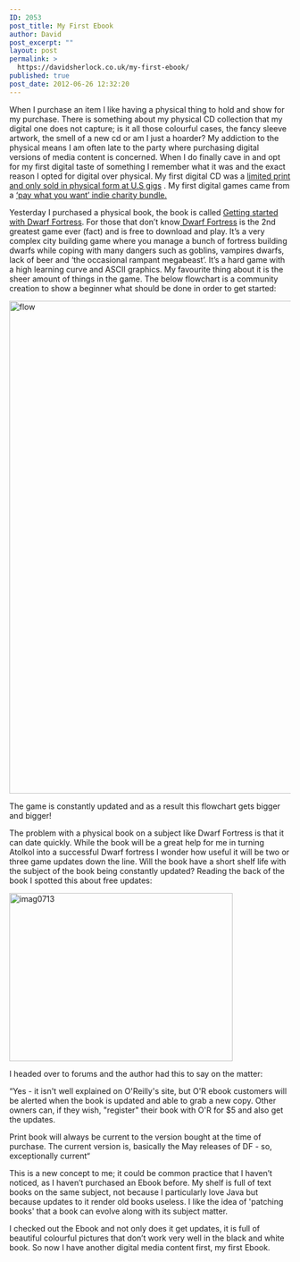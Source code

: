 ```yaml
---
ID: 2053
post_title: My First Ebook
author: David
post_excerpt: ""
layout: post
permalink: >
  https://davidsherlock.co.uk/my-first-ebook/
published: true
post_date: 2012-06-26 12:32:20
---
```

When I purchase an item I like having a physical thing to hold and show for my purchase. There is something about my physical CD collection that my digital one does not capture; is it all those colourful cases, the fancy sleeve artwork, the smell of a new cd or am I just a hoarder? My addiction to the physical means I am often late to the party where purchasing digital versions of media content is concerned. When I do finally cave in and opt for my first digital taste of something I remember what it was and the exact reason I opted for digital over physical. My first digital CD was a <a href="http://en.wikipedia.org/wiki/Bug_Sessions">limited print and only sold in physical form at U.S gigs</a> . My first digital games came from a <a href="http://www.humblebundle.com/">‘pay what you want’ indie charity bundle.</a>

Yesterday I purchased a physical book, the book is called <a href="http://shop.oreilly.com/product/0636920022565.do">Getting started with Dwarf Fortress</a>. For those that don’t know<a href="http://www.bay12games.com/dwarves/"> Dwarf Fortress</a> is the 2nd greatest game ever (fact) and is free to download and play. It’s a very complex city building game where you manage a bunch of fortress building dwarfs while coping with many dangers such as goblins, vampires dwarfs, lack of beer and ‘the occasional rampant megabeast’. It’s a hard game with a high learning curve and ASCII graphics. My favourite thing about it is the sheer amount of things in the game. The below flowchart is a community creation to show a beginner what should be done in order to get started:

<a href="http://dwarffortresswiki.org/index.php/From_Caravan_to_Happy_Dwarves"><img class="aligncenter size-full wp-image-340" title="flow" src="http://davidsherlock.co.uk/wp-content/uploads/2012/06/flow.png" alt="flow" width="743" height="882" /></a>

The game is constantly updated and as a result this flowchart gets bigger and bigger!

The problem with a physical book on a subject like Dwarf Fortress is that it can date quickly. While the book will be a great help for me in turning Atolkol into a successful Dwarf fortress I wonder how useful it will be two or three game updates down the line. Will the book have a short shelf life with the subject of the book being constantly updated? Reading the back of the book I spotted this about free updates:

<a href="http://davidsherlock.co.uk/wp-content/uploads/2012/06/imag0713.png"><img class="aligncenter size-full wp-image-337" title="imag0713" src="http://davidsherlock.co.uk/wp-content/uploads/2012/06/imag0713.png" alt="imag0713" width="400" height="301" /></a>

I headed over to forums and the author had this to say on the matter:

“Yes - it isn't well explained on O'Reilly's site, but O'R ebook customers will be alerted when the book is updated and able to grab a new copy. Other owners can, if they wish, "register" their book with O'R for $5 and also get the updates.

Print book will always be current to the version bought at the time of purchase. The current version is, basically the May releases of DF - so, exceptionally current“

This is a new concept to me; it could be common practice that I haven’t noticed, as I haven’t purchased an Ebook before. My shelf is full of text books on the same subject, not because I particularly love Java but because updates to it render old books useless. I like the idea of 'patching books' that a book can evolve along with its subject matter.

I checked out the Ebook and not only does it get updates, it is full of beautiful colourful pictures that don’t work very well in the black and white book. So now I have another digital media content first, my first Ebook.
